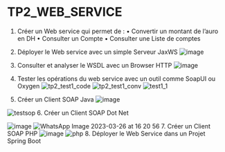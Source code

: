 # TP2_WEB_SERVICE
1. Créer un Web service qui permet de : • Convertir un montant de l’auro en DH
• Consulter un Compte
• Consulter une Liste de comptes
2. Déployer le Web service avec un simple Serveur JaxWS
![image](https://user-images.githubusercontent.com/116807307/227809193-e64f23c9-c518-4a74-8782-8df25691746e.png)

3. Consulter et analyser le WSDL avec un Browser HTTP
![image](https://user-images.githubusercontent.com/116807307/227372629-58742e92-2e0a-4634-ab9c-32f52c8efdf1.png)  

4. Tester les opérations du web service avec un outil comme SoapUI ou Oxygen
![tp2_test1_code](https://user-images.githubusercontent.com/116807307/227809319-0bd23405-10b3-4045-bed0-f1e4aa6d6e98.PNG)
![tp2_test1_conv](https://user-images.githubusercontent.com/116807307/227809322-b3397565-218c-4017-87e4-95430a404e7c.PNG)
![test1_1](https://user-images.githubusercontent.com/116807307/227809323-f1a5397b-68fb-47fa-94af-d760c116a82e.PNG)

5. Créer un Client SOAP Java
![image](https://user-images.githubusercontent.com/116807307/227809402-b63d58fe-5524-4146-b9b6-5cab612abc5c.png)

![testsop](https://user-images.githubusercontent.com/116807307/227809599-56723ff8-19c2-4679-9451-d34691fe8965.PNG)
6. Créer un Client SOAP Dot Net

![image](https://user-images.githubusercontent.com/116807307/227809461-21b68b84-b48f-435c-b45a-94503267ee3f.png)
![WhatsApp Image 2023-03-26 at 16 20 56](https://user-images.githubusercontent.com/116807307/227809430-ad69cc18-310e-4a6b-8916-0d1a99af5a18.jpeg)
7. Créer un Client SOAP PHP
![image](https://user-images.githubusercontent.com/116807307/228295217-74887efd-15aa-4558-848b-08068f0f1fc6.png)
![php](https://user-images.githubusercontent.com/116807307/228294955-98e1108e-09d8-41f4-971d-04bf20f3f26a.PNG)
8. Déployer le Web Service dans un Projet Spring Boot

